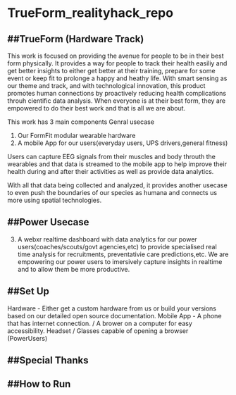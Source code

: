 # TrueForm_realityhack_repo

##TrueForm (Hardware Track)
---

This work is focused on providing the avenue for people to be in their best form physically. It provides a way for people to track their health easiliy and get better insights to either get better at their training, prepare for some event or keep fit to prolonge a happy and heathy life. With smart sensing as our theme and track, and with technological innovation, this product promotes human connections by proactively reducing health complications throuh cientific data analysis. When everyone is at their best form, they are empowered to do their best work and that is all we are about. 

This work has 3 main components
Genral usecase
1. Our FormFit modular wearable hardware
2. A mobile App for our users(everyday users, UPS drivers,general fitness)


Users can capture EEG signals from their muscles and body throuth the wearables and that data is streamed to the mobile app to help improve their health during and after their activities as well as provide data analytics.   

With all that data being collected and analyzed, it provides another usecase to even push the boundaries of our species as humana and connects us more using spatial technologies.

##Power Usecase
---

3. A webxr realtime dashboard with data analytics for our power users(coaches/scouts/govt agencies,etc) to provide specialised real time analysis for recruitments, preventativie care predictions,etc. 
    We are empowering our power users to imersively capture insights in realtime and to allow them be more productive. 


##Set Up
---

Hardware - Either get a custom hardware from us or build your versions based on our detailed  open source documentation. 
Mobile App - A phone that has internet connection. / A brower on a computer for easy accessibility.
Headset / Glasses capable of opening a browser (PowerUsers)

##Special Thanks
---


##How to Run
---



